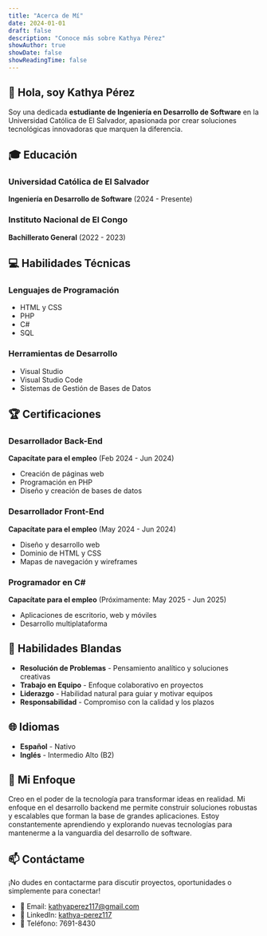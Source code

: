 ```yaml
---
title: "Acerca de Mí"
date: 2024-01-01
draft: false
description: "Conoce más sobre Kathya Pérez"
showAuthor: true
showDate: false
showReadingTime: false
---
```


## 👋 Hola, soy Kathya Pérez

Soy una dedicada **estudiante de Ingeniería en Desarrollo de Software** en la Universidad Católica de El Salvador, apasionada por crear soluciones tecnológicas innovadoras que marquen la diferencia.

## 🎓 Educación

### Universidad Católica de El Salvador
**Ingeniería en Desarrollo de Software** (2024 - Presente)

### Instituto Nacional de El Congo
**Bachillerato General** (2022 - 2023)

## 💻 Habilidades Técnicas

### Lenguajes de Programación
- HTML y CSS
- PHP
- C#
- SQL

### Herramientas de Desarrollo
- Visual Studio
- Visual Studio Code
- Sistemas de Gestión de Bases de Datos

## 🏆 Certificaciones

### Desarrollador Back-End
**Capacítate para el empleo** (Feb 2024 - Jun 2024)
- Creación de páginas web
- Programación en PHP
- Diseño y creación de bases de datos

### Desarrollador Front-End
**Capacítate para el empleo** (May 2024 - Jun 2024)
- Diseño y desarrollo web
- Dominio de HTML y CSS
- Mapas de navegación y wireframes

### Programador en C#
**Capacítate para el empleo** (Próximamente: May 2025 - Jun 2025)
- Aplicaciones de escritorio, web y móviles
- Desarrollo multiplataforma

## 🌟 Habilidades Blandas

- **Resolución de Problemas** - Pensamiento analítico y soluciones creativas
- **Trabajo en Equipo** - Enfoque colaborativo en proyectos
- **Liderazgo** - Habilidad natural para guiar y motivar equipos
- **Responsabilidad** - Compromiso con la calidad y los plazos

## 🌐 Idiomas

- **Español** - Nativo
- **Inglés** - Intermedio Alto (B2)

## 🚀 Mi Enfoque

Creo en el poder de la tecnología para transformar ideas en realidad. Mi enfoque en el desarrollo backend me permite construir soluciones robustas y escalables que forman la base de grandes aplicaciones. Estoy constantemente aprendiendo y explorando nuevas tecnologías para mantenerme a la vanguardia del desarrollo de software.

## 📫 Contáctame

¡No dudes en contactarme para discutir proyectos, oportunidades o simplemente para conectar!

- 📧 Email: kathyaperez117@gmail.com
- 💼 LinkedIn: [kathya-perez117](https://www.linkedin.com/in/kathya-perez117)
- 📱 Teléfono: 7691-8430